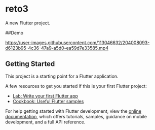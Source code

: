 # reto3

A new Flutter project.

##Demo

https://user-images.githubusercontent.com/113046632/204008093-d6123b95-4c36-47a9-a5d0-ea59d7e33585.mp4

## Getting Started

This project is a starting point for a Flutter application.

A few resources to get you started if this is your first Flutter project:

- [Lab: Write your first Flutter app](https://docs.flutter.dev/get-started/codelab)
- [Cookbook: Useful Flutter samples](https://docs.flutter.dev/cookbook)

For help getting started with Flutter development, view the
[online documentation](https://docs.flutter.dev/), which offers tutorials,
samples, guidance on mobile development, and a full API reference.
